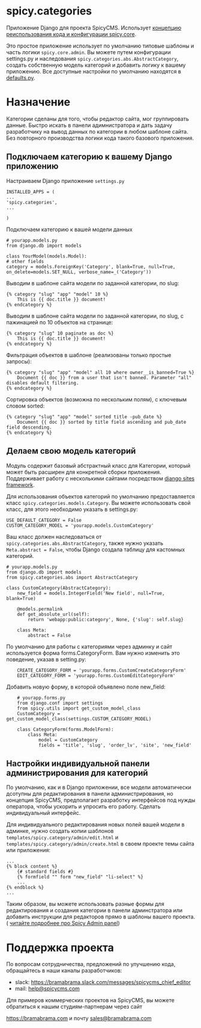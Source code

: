 spicy.categories
================


Приложение Django для проекта SpicyCMS. 
Использует [концепцию реиспользования кода и конфигурации spicy.core](https://github.com/spicycms/spicy.core).


Это простое приложение использует по умолчанию типовые шаблоны и часть логики ``spicy.core.admin``.
Вы можете путем конфигурации settings.py и наследования ``spicy.categories.abs.AbstractCategory``,
создать собственную модель категорий и добавить логику к вашему приложению.
Все доступные настройки по умолчанию находятся в [defaults.py](./src/spicy/categories/defaults.py). 


Назначение
==========

Категории сделаны для того, чтобы редактор сайта, мог группировать данные.
Быстро искать в панели адимнистратора и дать задачу разработчику на вывод данных по категории в любом шаблоне сайта.
Без повторного производства логики кода такого базового приложения.


Подключаем категорию к вашему Django приложению
-----------------------------------------------

Настраиваем Django приложение ``settings.py``

```
INSTALLED_APPS = (
...
'spicy.categories',
...

)
```

Подключаем категорию к вашей модели данных

```
# yourapp.models.py
from django.db import models

class YourModel(models.Model):
# other fields
category = models.ForeignKey('Category', blank=True, null=True, on_delete=models.SET_NULL, verbose_name=_('Category'))
```

Выводим в шаблоне сайта модели по заданной категории, по slug:
```
{% category "slug" "app" "model" 10 %}
    This is {{ doc.title }} document!
{% endcategory %}
```

Выводим в шаблоне сайта модели по заданной категории, по slug, с пажинацией по 10 объектов на странице:
```
{% category "slug" 10 paginate as doc %}
    This is {{ doc.title }} document!
{% endcategory %}
```

Фильтрация объектов в шаблоне (реализованы только простые запросы):
```
{% category "slug" "app" "model" all 10 where owner__is_banned=True %}
    Document {{ doc }} from a user that isn't banned. Parameter "all" disables default filtering.
{% endcategory %}
```

Сортировка объектов (возможна по нескольким полям), с ключевым словом sorted:
```
{% category "slug" "app" "model" sorted title -pub_date %}
    Document {{ doc }} sorted by title field ascending and pub_date field descending.
{% endcategory %}
```

Делаем свою модель категорий
----------------------------

Модуль содержит базовый абстрактный класс для Категории, который может быть расширен для конкретной сборки приложения. Поддерживает работу с несколькими сайтами посредством [django sites framework](https://djbook.ru/rel1.4/ref/contrib/sites.html).

Для использования объектов категорий по умолчанию предоставляется класс ``spicy.categories.models.Category``. Вы можете использовать свой класс, для этого необходимо указать в settings.py:

    USE_DEFAULT_CATEGORY = False
    CUSTOM_CATEGORY_MODEL = 'yourapp.models.CustomCategory'

Ваш класс должен наследоваться от ``spicy.categories.abs.AbstractCategory``, также нужно указать ``Meta.abstract = False``, чтобы Django создала таблицу для кастомных категорий.

    # yourapp.models.py
    from django.db import models
    from spicy.categories.abs import AbstractCategory

    class CustomCategory(AbstractCategory):
        new_field = models.IntegerField('New field', null=True, blank=True)

        @models.permalink
        def get_absolute_url(self):
            return 'webapp:public:category', None, {'slug': self.slug}

        class Meta:
            abstract = False

По умолчанию для работы с категориями через админку и сайт используется форма forms.CategoryForm. Вам нужно изменить это поведение, указав в setting.py:

```
    CREATE_CATEGORY_FORM = 'yourapp.forms.CustomCreateCategoryForm'
    EDIT_CATEGORY_FORM = 'yourapp.forms.CustomEditCategoryForm'
```

Добавить новую форму, в которой объявлено поле new_field:

```
    # yourapp.forms.py
    from django.conf import settings
    from spicy.utils import get_custom_model_class
    CustomCategory = get_custom_model_class(settings.CUSTOM_CATEGORY_MODEL)

    class CategoryForm(forms.ModelForm):
        class Meta:
            model = CustomCategory
            fields = 'title', 'slug', 'order_lv', 'site', 'new_field'
```    

Настройки индивидуальной панели администрирования для категорий
---------------------------------------------------------------

По умолчанию, как и в Django приложении, все модели автоматически дсотупны для редактирования в панели администрирования,
но концепция SpicyCMS, предполагает разработку интерфейсов под нужды оператора, чтобы ускорить и упросить его работу.
Сделать индивидуальный интерфейс.

Для индивидуального редактирования новых полей вашей модели в админке, 
нужно создать копии шаблонов ``templates/spicy.category/admin/edit.html`` и ``templates/spicy.category/admin/create.html`` в своем проекте темы сайта или приложения:

```
...
{% block content %}
    {# standard fields #}
    {% formfield "" form "new_field" "li-select" %}
    ...
{% endblock %}
...
```    

Таким образом, вы можете использовать разные формы для редактирования и создания категории в панели админстратора или добавить инструкции для редакторов прямо в шаблоны вашего проекта. ( [читайте подробнее про Spicy Admin panel](https://github.com/spicycms/spicy.core))


Поддержка проекта
=================


По вопросам сотрудничества, предложений по улучшению кода, обращайтесь в наши каналы разработчиков:


* slack: https://bramabrama.slack.com/messages/spicycms_chief_editor
* mail:  help@spicycms.com


Для примеров коммерческих проектов на SpicyCMS, вы можете обратиться к нашим студиям-партнерам через сайт
 
https://bramabrama.com и почту sales@bramabrama.com
